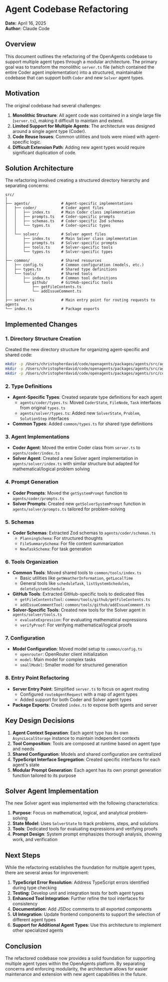 # Agent Codebase Refactoring

**Date:** April 16, 2025  
**Author:** Claude Code  

## Overview

This document outlines the refactoring of the OpenAgents codebase to support multiple agent types through a modular architecture. The primary goal was to transform the monolithic `server.ts` file (which contained the entire Coder agent implementation) into a structured, maintainable codebase that can support both `Coder` and new `Solver` agent types.

## Motivation

The original codebase had several challenges:

1. **Monolithic Structure**: All agent code was contained in a single large file (`server.ts`), making it difficult to maintain and extend.
2. **Limited Support for Multiple Agents**: The architecture was designed around a single agent type (Coder).
3. **Code Reuse Issues**: Common utilities and tools were mixed with agent-specific logic.
4. **Difficult Extension Path**: Adding new agent types would require significant duplication of code.

## Solution Architecture

The refactoring involved creating a structured directory hierarchy and separating concerns:

```
src/
│
├── agents/              # Agent-specific implementations
│   ├── coder/           # Coder agent files
│   │   ├── index.ts     # Main Coder class implementation
│   │   ├── prompts.ts   # Coder-specific prompts
│   │   ├── schemas.ts   # Coder-specific Zod schemas
│   │   └── types.ts     # Coder-specific types
│   │
│   └── solver/          # Solver agent files
│       ├── index.ts     # Main Solver class implementation
│       ├── prompts.ts   # Solver-specific prompts
│       ├── tools.ts     # Solver-specific tools
│       └── types.ts     # Solver-specific types
│
├── common/              # Shared resources
│   ├── config.ts        # Common configuration (models, etc.)
│   ├── types.ts         # Shared type definitions
│   └── tools/           # Shared tools
│       ├── index.ts     # Common tool definitions
│       └── github/      # GitHub-specific tools
│           ├── getFileContents.ts
│           └── addIssueComment.ts
│
├── server.ts            # Main entry point for routing requests to agents
└── index.ts             # Package exports
```

## Implemented Changes

### 1. Directory Structure Creation

Created the new directory structure for organizing agent-specific and shared code:

```bash
mkdir -p /Users/christopherdavid/code/openagents/packages/agents/src/agents/coder
mkdir -p /Users/christopherdavid/code/openagents/packages/agents/src/agents/solver
mkdir -p /Users/christopherdavid/code/openagents/packages/agents/src/common/tools
```

### 2. Type Definitions

- **Agent-Specific Types**: Created separate type definitions for each agent
  - `agents/coder/types.ts`: Moved `CoderState`, `FileNode`, `Task` interfaces from original `types.ts`
  - `agents/solver/types.ts`: Added new `SolverState`, `Problem`, `SolutionStep` interfaces
- **Common Types**: Added `common/types.ts` for shared type definitions

### 3. Agent Implementations

- **Coder Agent**: Moved the entire Coder class from `server.ts` to `agents/coder/index.ts`
- **Solver Agent**: Created a new Solver agent implementation in `agents/solver/index.ts` with similar structure but adapted for mathematical/logical problem solving

### 4. Prompt Generation

- **Coder Prompts**: Moved the `getSystemPrompt` function to `agents/coder/prompts.ts`
- **Solver Prompts**: Created new `getSolverSystemPrompt` function in `agents/solver/prompts.ts` tailored for problem-solving

### 5. Schemas

- **Coder Schemas**: Extracted Zod schemas to `agents/coder/schemas.ts`
  - `PlanningSchema`: For structured thoughts
  - `FileSummarySchema`: For file content summarization
  - `NewTaskSchema`: For task generation

### 6. Tools Organization

- **Common Tools**: Moved shared tools to `common/tools/index.ts`
  - Basic utilities like `getWeatherInformation`, `getLocalTime`
  - General tools like `scheduleTask`, `listSystemSchedules`, `deleteSystemSchedule`
- **GitHub Tools**: Extracted GitHub-specific tools to dedicated files
  - `getFileContentsTool`: `common/tools/github/getFileContents.ts`
  - `addIssueCommentTool`: `common/tools/github/addIssueComment.ts`
- **Solver-Specific Tools**: Created new tools for the Solver agent in `agents/solver/tools.ts`
  - `evaluateExpression`: For evaluating mathematical expressions
  - `verifyProof`: For verifying mathematical/logical proofs

### 7. Configuration

- **Model Configuration**: Moved model setup to `common/config.ts`
  - `openrouter`: OpenRouter client initialization
  - `model`: Main model for complex tasks
  - `smallModel`: Smaller model for structured generation

### 8. Entry Point Refactoring

- **Server Entry Point**: Simplified `server.ts` to focus on agent routing
  - Configured `routeAgentRequest` with a map of agent types
  - Added support for both Coder and Solver agent types
- **Package Exports**: Created `index.ts` to expose both agents and server

## Key Design Decisions

1. **Agent Context Separation**: Each agent type has its own `AsyncLocalStorage` instance to maintain independent contexts
2. **Tool Composition**: Tools are composed at runtime based on agent type and needs
3. **Shared Configuration**: Models and shared configuration are centralized
4. **TypeScript Interface Segregation**: Created specific interfaces for each agent's state
5. **Modular Prompt Generation**: Each agent has its own prompt generation function tailored to its purpose

## Solver Agent Implementation

The new Solver agent was implemented with the following characteristics:

1. **Purpose**: Focus on mathematical, logical, and analytical problem-solving
2. **State Model**: Uses `SolverState` to track problems, steps, and solutions
3. **Tools**: Dedicated tools for evaluating expressions and verifying proofs
4. **Prompt Design**: System prompt emphasizes thorough analysis, showing work, and verification

## Next Steps

While the refactoring establishes the foundation for multiple agent types, there are several areas for improvement:

1. **TypeScript Error Resolution**: Address TypeScript errors identified during type checking
2. **Testing**: Develop unit and integration tests for both agent types
3. **Enhanced Tool Integration**: Further refine the tool interfaces for consistency
4. **Documentation**: Add JSDoc comments to all exported components
5. **UI Integration**: Update frontend components to support the selection of different agent types
6. **Support for Additional Agent Types**: Use this architecture to implement other specialized agents

## Conclusion

The refactored codebase now provides a solid foundation for supporting multiple agent types within the OpenAgents platform. By separating concerns and enforcing modularity, the architecture allows for easier maintenance and extension with new agent capabilities in the future.